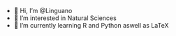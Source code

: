 - 👋 Hi, I’m @Linguano
- 👀 I’m interested in Natural Sciences
- 🌱 I’m currently learning R and Python aswell as LaTeX

<!---
Linguano/Linguano is a ✨ special ✨ repository because its `README.md` (this file) appears on your GitHub profile.
You can click the Preview link to take a look at your changes.
--->
